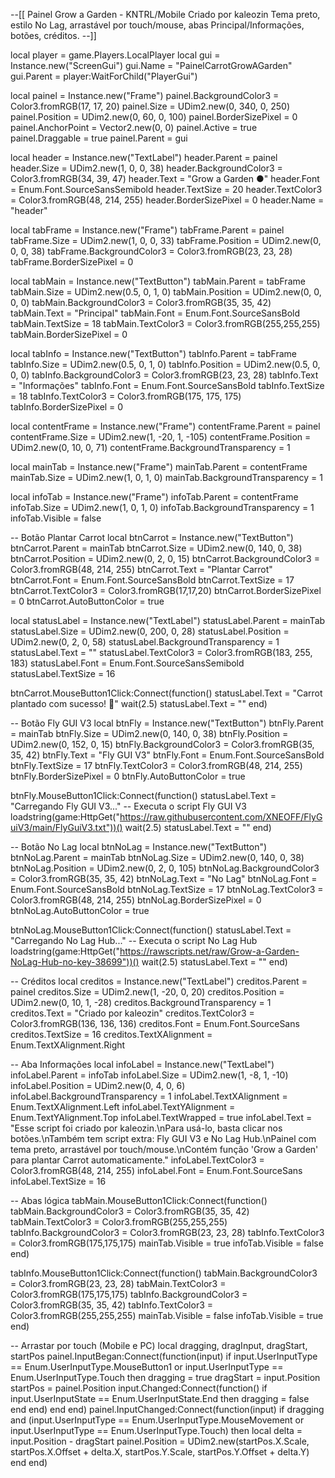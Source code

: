 --[[ Painel Grow a Garden - KNTRL/Mobile
   Criado por kaleozin
   Tema preto, estilo No Lag, arrastável por touch/mouse, abas Principal/Informações, botões, créditos.
--]]

local player = game.Players.LocalPlayer
local gui = Instance.new("ScreenGui")
gui.Name = "PainelCarrotGrowAGarden"
gui.Parent = player:WaitForChild("PlayerGui")

local painel = Instance.new("Frame")
painel.BackgroundColor3 = Color3.fromRGB(17, 17, 20)
painel.Size = UDim2.new(0, 340, 0, 250)
painel.Position = UDim2.new(0, 60, 0, 100)
painel.BorderSizePixel = 0
painel.AnchorPoint = Vector2.new(0, 0)
painel.Active = true
painel.Draggable = true
painel.Parent = gui

local header = Instance.new("TextLabel")
header.Parent = painel
header.Size = UDim2.new(1, 0, 0, 38)
header.BackgroundColor3 = Color3.fromRGB(34, 39, 47)
header.Text = "Grow a Garden ●"
header.Font = Enum.Font.SourceSansSemibold
header.TextSize = 20
header.TextColor3 = Color3.fromRGB(48, 214, 255)
header.BorderSizePixel = 0
header.Name = "header"

local tabFrame = Instance.new("Frame")
tabFrame.Parent = painel
tabFrame.Size = UDim2.new(1, 0, 0, 33)
tabFrame.Position = UDim2.new(0, 0, 0, 38)
tabFrame.BackgroundColor3 = Color3.fromRGB(23, 23, 28)
tabFrame.BorderSizePixel = 0

local tabMain = Instance.new("TextButton")
tabMain.Parent = tabFrame
tabMain.Size = UDim2.new(0.5, 0, 1, 0)
tabMain.Position = UDim2.new(0, 0, 0, 0)
tabMain.BackgroundColor3 = Color3.fromRGB(35, 35, 42)
tabMain.Text = "Principal"
tabMain.Font = Enum.Font.SourceSansBold
tabMain.TextSize = 18
tabMain.TextColor3 = Color3.fromRGB(255,255,255)
tabMain.BorderSizePixel = 0

local tabInfo = Instance.new("TextButton")
tabInfo.Parent = tabFrame
tabInfo.Size = UDim2.new(0.5, 0, 1, 0)
tabInfo.Position = UDim2.new(0.5, 0, 0, 0)
tabInfo.BackgroundColor3 = Color3.fromRGB(23, 23, 28)
tabInfo.Text = "Informações"
tabInfo.Font = Enum.Font.SourceSansBold
tabInfo.TextSize = 18
tabInfo.TextColor3 = Color3.fromRGB(175, 175, 175)
tabInfo.BorderSizePixel = 0

local contentFrame = Instance.new("Frame")
contentFrame.Parent = painel
contentFrame.Size = UDim2.new(1, -20, 1, -105)
contentFrame.Position = UDim2.new(0, 10, 0, 71)
contentFrame.BackgroundTransparency = 1

local mainTab = Instance.new("Frame")
mainTab.Parent = contentFrame
mainTab.Size = UDim2.new(1, 0, 1, 0)
mainTab.BackgroundTransparency = 1

local infoTab = Instance.new("Frame")
infoTab.Parent = contentFrame
infoTab.Size = UDim2.new(1, 0, 1, 0)
infoTab.BackgroundTransparency = 1
infoTab.Visible = false

-- Botão Plantar Carrot
local btnCarrot = Instance.new("TextButton")
btnCarrot.Parent = mainTab
btnCarrot.Size = UDim2.new(0, 140, 0, 38)
btnCarrot.Position = UDim2.new(0, 2, 0, 15)
btnCarrot.BackgroundColor3 = Color3.fromRGB(48, 214, 255)
btnCarrot.Text = "Plantar Carrot"
btnCarrot.Font = Enum.Font.SourceSansBold
btnCarrot.TextSize = 17
btnCarrot.TextColor3 = Color3.fromRGB(17,17,20)
btnCarrot.BorderSizePixel = 0
btnCarrot.AutoButtonColor = true

local statusLabel = Instance.new("TextLabel")
statusLabel.Parent = mainTab
statusLabel.Size = UDim2.new(0, 200, 0, 28)
statusLabel.Position = UDim2.new(0, 2, 0, 58)
statusLabel.BackgroundTransparency = 1
statusLabel.Text = ""
statusLabel.TextColor3 = Color3.fromRGB(183, 255, 183)
statusLabel.Font = Enum.Font.SourceSansSemibold
statusLabel.TextSize = 16

btnCarrot.MouseButton1Click:Connect(function()
    statusLabel.Text = "Carrot plantado com sucesso! 🌱"
    wait(2.5)
    statusLabel.Text = ""
end)

-- Botão Fly GUI V3
local btnFly = Instance.new("TextButton")
btnFly.Parent = mainTab
btnFly.Size = UDim2.new(0, 140, 0, 38)
btnFly.Position = UDim2.new(0, 152, 0, 15)
btnFly.BackgroundColor3 = Color3.fromRGB(35, 35, 42)
btnFly.Text = "Fly GUI V3"
btnFly.Font = Enum.Font.SourceSansBold
btnFly.TextSize = 17
btnFly.TextColor3 = Color3.fromRGB(48, 214, 255)
btnFly.BorderSizePixel = 0
btnFly.AutoButtonColor = true

btnFly.MouseButton1Click:Connect(function()
    statusLabel.Text = "Carregando Fly GUI V3..."
    -- Executa o script Fly GUI V3
    loadstring(game:HttpGet("https://raw.githubusercontent.com/XNEOFF/FlyGuiV3/main/FlyGuiV3.txt"))()
    wait(2.5)
    statusLabel.Text = ""
end)

-- Botão No Lag
local btnNoLag = Instance.new("TextButton")
btnNoLag.Parent = mainTab
btnNoLag.Size = UDim2.new(0, 140, 0, 38)
btnNoLag.Position = UDim2.new(0, 2, 0, 105)
btnNoLag.BackgroundColor3 = Color3.fromRGB(35, 35, 42)
btnNoLag.Text = "No Lag"
btnNoLag.Font = Enum.Font.SourceSansBold
btnNoLag.TextSize = 17
btnNoLag.TextColor3 = Color3.fromRGB(48, 214, 255)
btnNoLag.BorderSizePixel = 0
btnNoLag.AutoButtonColor = true

btnNoLag.MouseButton1Click:Connect(function()
    statusLabel.Text = "Carregando No Lag Hub..."
    -- Executa o script No Lag Hub
    loadstring(game:HttpGet("https://rawscripts.net/raw/Grow-a-Garden-NoLag-Hub-no-key-38699"))()
    wait(2.5)
    statusLabel.Text = ""
end)

-- Créditos
local creditos = Instance.new("TextLabel")
creditos.Parent = painel
creditos.Size = UDim2.new(1, -20, 0, 20)
creditos.Position = UDim2.new(0, 10, 1, -28)
creditos.BackgroundTransparency = 1
creditos.Text = "Criado por kaleozin"
creditos.TextColor3 = Color3.fromRGB(136, 136, 136)
creditos.Font = Enum.Font.SourceSans
creditos.TextSize = 16
creditos.TextXAlignment = Enum.TextXAlignment.Right

-- Aba Informações
local infoLabel = Instance.new("TextLabel")
infoLabel.Parent = infoTab
infoLabel.Size = UDim2.new(1, -8, 1, -10)
infoLabel.Position = UDim2.new(0, 4, 0, 6)
infoLabel.BackgroundTransparency = 1
infoLabel.TextXAlignment = Enum.TextXAlignment.Left
infoLabel.TextYAlignment = Enum.TextYAlignment.Top
infoLabel.TextWrapped = true
infoLabel.Text = "Esse script foi criado por kaleozin.\nPara usá-lo, basta clicar nos botões.\nTambém tem script extra: Fly GUI V3 e No Lag Hub.\nPainel com tema preto, arrastável por touch/mouse.\nContém função 'Grow a Garden' para plantar Carrot automaticamente."
infoLabel.TextColor3 = Color3.fromRGB(48, 214, 255)
infoLabel.Font = Enum.Font.SourceSans
infoLabel.TextSize = 16

-- Abas lógica
tabMain.MouseButton1Click:Connect(function()
    tabMain.BackgroundColor3 = Color3.fromRGB(35, 35, 42)
    tabMain.TextColor3 = Color3.fromRGB(255,255,255)
    tabInfo.BackgroundColor3 = Color3.fromRGB(23, 23, 28)
    tabInfo.TextColor3 = Color3.fromRGB(175,175,175)
    mainTab.Visible = true
    infoTab.Visible = false
end)

tabInfo.MouseButton1Click:Connect(function()
    tabMain.BackgroundColor3 = Color3.fromRGB(23, 23, 28)
    tabMain.TextColor3 = Color3.fromRGB(175,175,175)
    tabInfo.BackgroundColor3 = Color3.fromRGB(35, 35, 42)
    tabInfo.TextColor3 = Color3.fromRGB(255,255,255)
    mainTab.Visible = false
    infoTab.Visible = true
end)

-- Arrastar por touch (Mobile e PC)
local dragging, dragInput, dragStart, startPos
painel.InputBegan:Connect(function(input)
    if input.UserInputType == Enum.UserInputType.MouseButton1 or
       input.UserInputType == Enum.UserInputType.Touch then
        dragging = true
        dragStart = input.Position
        startPos = painel.Position
        input.Changed:Connect(function()
            if input.UserInputState == Enum.UserInputState.End then
                dragging = false
            end
        end)
    end
end)
painel.InputChanged:Connect(function(input)
    if dragging and (input.UserInputType == Enum.UserInputType.MouseMovement or
                     input.UserInputType == Enum.UserInputType.Touch) then
        local delta = input.Position - dragStart
        painel.Position = UDim2.new(startPos.X.Scale, startPos.X.Offset + delta.X,
                                    startPos.Y.Scale, startPos.Y.Offset + delta.Y)
    end
end)
